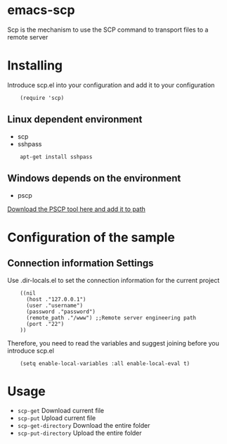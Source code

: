 
# emacs-scp<a id="sec-1" name="sec-1"></a>

Scp is the mechanism to use the SCP command to transport files to a remote server  

# Installing<a id="sec-2" name="sec-2"></a>

Introduce scp.el into your configuration and add it to your configuration  

``` emacs-lisp
    (require 'scp)
```
## Linux dependent environment<a id="sec-2-1" name="sec-2-1"></a>

-   scp
-   sshpass

``` shell
    apt-get install sshpass
```

## Windows depends on the environment<a id="sec-2-2" name="sec-2-2"></a>

-   pscp

[Download the PSCP tool here and add it to path](https://www.chiark.greenend.org.uk/~sgtatham/putty/latest.html)  

# Configuration of the sample<a id="sec-3" name="sec-3"></a>

## Connection information Settings<a id="sec-3-1" name="sec-3-1"></a>

Use .dir-locals.el to set the connection information for the current project  

``` emacs-lisp
    ((nil
      (host ."127.0.0.1")
      (user ."username")
      (password ."password")
      (remote_path ."/www") ;;Remote server engineering path 
      (port ."22")
    ))
```

Therefore, you need to read the variables and suggest joining before you introduce scp.el  

``` emacs-lisp
    (setq enable-local-variables :all enable-local-eval t)
```

# Usage<a id="sec-4" name="sec-4"></a>

-   `scp-get` Download current file
-   `scp-put` Upload current file
-   `scp-get-directory` Download the entire folder
-   `scp-put-directory` Upload the entire folder
